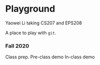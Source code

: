 # Playground
Yaowei Li taking CS207 and EPS208

A place to play with `git`.

### Fall 2020
Class prep.
Pre-class demo
In-class demo
